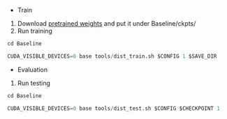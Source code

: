 - Train
1. Download [pretrained weights](https://github.com/zhiqi-li/storage/releases/download/v1.0/r101_dcn_fcos3d_pretrain.pth) and put it under Baseline/ckpts/
2. Run training
```python
cd Baseline

CUDA_VISIBLE_DEVICES=0 base tools/dist_train.sh $CONFIG 1 $SAVE_DIR
```


- Evaluation
1. Run testing
```python
cd Baseline

CUDA_VISIBLE_DEVICES=0 base tools/dist_test.sh $CONFIG $CHECKPOINT 1
```